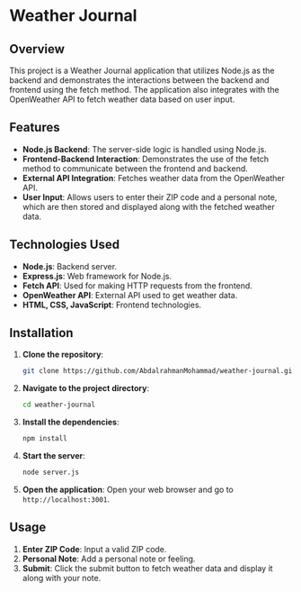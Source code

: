 # Weather Journal

## Overview

This project is a Weather Journal application that utilizes Node.js as the backend and demonstrates the interactions between the backend and frontend using the fetch method. The application also integrates with the OpenWeather API to fetch weather data based on user input.

## Features

- **Node.js Backend**: The server-side logic is handled using Node.js.
- **Frontend-Backend Interaction**: Demonstrates the use of the fetch method to communicate between the frontend and backend.
- **External API Integration**: Fetches weather data from the OpenWeather API.
- **User Input**: Allows users to enter their ZIP code and a personal note, which are then stored and displayed along with the fetched weather data.

## Technologies Used

- **Node.js**: Backend server.
- **Express.js**: Web framework for Node.js.
- **Fetch API**: Used for making HTTP requests from the frontend.
- **OpenWeather API**: External API used to get weather data.
- **HTML, CSS, JavaScript**: Frontend technologies.

## Installation

1. **Clone the repository**:
    ```bash
    git clone https://github.com/AbdalrahmanMohammad/weather-journal.git
    ```

2. **Navigate to the project directory**:
    ```bash
    cd weather-journal
    ```

3. **Install the dependencies**:
    ```bash
    npm install
    ```

4. **Start the server**:
    ```bash 
    node server.js
    ```

5. **Open the application**:
    Open your web browser and go to `http://localhost:3001`.

## Usage

1. **Enter ZIP Code**: Input a valid ZIP code.
2. **Personal Note**: Add a personal note or feeling.
3. **Submit**: Click the submit button to fetch weather data and display it along with your note.

